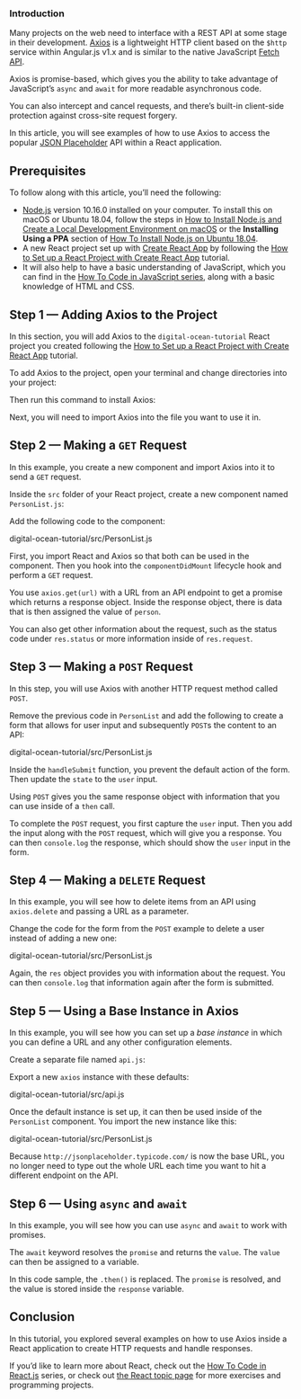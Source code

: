 ### Introduction

Many projects on the web need to interface with a REST API at some stage in their development. [Axios](https://github.com/axios/axios) is a lightweight HTTP client based on the `$http` service within Angular.js v1.x and is similar to the native JavaScript [Fetch API](https://www.digitalocean.com/community/tutorials/js-fetch-api).

Axios is promise-based, which gives you the ability to take advantage of JavaScript’s `async` and `await` for more readable asynchronous code.

You can also intercept and cancel requests, and there’s built-in client-side protection against cross-site request forgery.

In this article, you will see examples of how to use Axios to access the popular [JSON Placeholder](https://jsonplaceholder.typicode.com/) API within a React application.

Prerequisites
-------------

To follow along with this article, you’ll need the following:

-   [Node.js](https://nodejs.org/) version 10.16.0 installed on your computer. To install this on macOS or Ubuntu 18.04, follow the steps in [How to Install Node.js and Create a Local Development Environment on macOS](https://www.digitalocean.com/community/tutorials/how-to-install-node-js-and-create-a-local-development-environment-on-macos) or the **Installing Using a PPA** section of [How To Install Node.js on Ubuntu 18.04](https://www.digitalocean.com/community/tutorials/how-to-install-node-js-on-ubuntu-18-04).
-   A new React project set up with [Create React App](https://github.com/facebook/create-react-app) by following the [How to Set up a React Project with Create React App](https://www.digitalocean.com/community/tutorials/how-to-set-up-a-react-project-with-create-react-app) tutorial.
-   It will also help to have a basic understanding of JavaScript, which you can find in the [How To Code in JavaScript series](https://www.digitalocean.com/community/tutorial_series/how-to-code-in-javascript), along with a basic knowledge of HTML and CSS.

Step 1 — Adding Axios to the Project
------------------------------------

In this section, you will add Axios to the `digital-ocean-tutorial` React project you created following the [How to Set up a React Project with Create React App](https://www.digitalocean.com/community/tutorials/how-to-set-up-a-react-project-with-create-react-app) tutorial.

To add Axios to the project, open your terminal and change directories into your project:

Then run this command to install Axios:

Next, you will need to import Axios into the file you want to use it in.

Step 2 — Making a `GET` Request
-------------------------------

In this example, you create a new component and import Axios into it to send a `GET` request.

Inside the `src` folder of your React project, create a new component named `PersonList.js`:

Add the following code to the component:

digital-ocean-tutorial/src/PersonList.js

First, you import React and Axios so that both can be used in the component. Then you hook into the `componentDidMount` lifecycle hook and perform a `GET` request.

You use `axios.get(url)` with a URL from an API endpoint to get a promise which returns a response object. Inside the response object, there is data that is then assigned the value of `person`.

You can also get other information about the request, such as the status code under `res.status` or more information inside of `res.request`.

Step 3 — Making a `POST` Request
--------------------------------

In this step, you will use Axios with another HTTP request method called `POST`.

Remove the previous code in `PersonList` and add the following to create a form that allows for user input and subsequently `POST`s the content to an API:

digital-ocean-tutorial/src/PersonList.js

Inside the `handleSubmit` function, you prevent the default action of the form. Then update the `state` to the `user` input.

Using `POST` gives you the same response object with information that you can use inside of a `then` call.

To complete the `POST` request, you first capture the `user` input. Then you add the input along with the `POST` request, which will give you a response. You can then `console.log` the response, which should show the `user` input in the form.

Step 4 — Making a `DELETE` Request
----------------------------------

In this example, you will see how to delete items from an API using `axios.delete` and passing a URL as a parameter.

Change the code for the form from the `POST` example to delete a user instead of adding a new one:

digital-ocean-tutorial/src/PersonList.js

Again, the `res` object provides you with information about the request. You can then `console.log` that information again after the form is submitted.

Step 5 — Using a Base Instance in Axios
---------------------------------------

In this example, you will see how you can set up a *base instance* in which you can define a URL and any other configuration elements.

Create a separate file named `api.js`:

Export a new `axios` instance with these defaults:

digital-ocean-tutorial/src/api.js

Once the default instance is set up, it can then be used inside of the `PersonList` component. You import the new instance like this:

digital-ocean-tutorial/src/PersonList.js

Because `http://jsonplaceholder.typicode.com/` is now the base URL, you no longer need to type out the whole URL each time you want to hit a different endpoint on the API.

Step 6 — Using `async` and `await`
----------------------------------

In this example, you will see how you can use `async` and `await` to work with promises.

The `await` keyword resolves the `promise` and returns the `value`. The `value` can then be assigned to a variable.

In this code sample, the `.then()` is replaced. The `promise` is resolved, and the value is stored inside the `response` variable.

Conclusion
----------

In this tutorial, you explored several examples on how to use Axios inside a React application to create HTTP requests and handle responses.

If you’d like to learn more about React, check out the [How To Code in React.js](https://www.digitalocean.com/community/tutorial_series/how-to-code-in-react-js) series, or check out [the React topic page](https://www.digitalocean.com/community/tags/react) for more exercises and programming projects.
